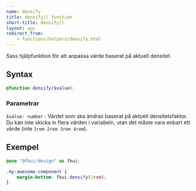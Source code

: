 ```yaml
---
name: densify
title: densify() function
short-title: densify()
layout: api
redirect_from:
    - functions/helpers/densify.html
---
```


Sass hjälpfunktion för att anpassa värde baserat på aktuell densitet.

## Syntax

```scss nocompile
@function densify($value);
```

### Parametrar

`$value: number`
: Värdet som ska ändras baserat på aktuell densitetsfaktor. Du kan inte skicka in flera värden i variabeln, utan det måste vara enbart ett värde (inte `1rem 2rem 3rem 4rem`).

## Exempel

```scss
@use "@fkui/design" as fkui;

.my-awesome-component {
    margin-bottom: fkui.densify(1rem);
}
```
